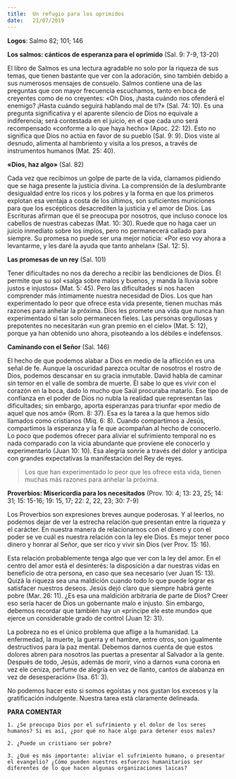 ```yaml
---
title:  Un refugio para los oprimidos
date:   21/07/2019
---
```


**Logos**: Salmo 82; 101; 146 

**Los salmos: cánticos de esperanza para el oprimido** (Sal. 9: 7-9, 13-20) 

El libro de Salmos es una lectura agradable no solo por la riqueza de sus temas, que tienen bastante que ver con la adoración, sino también debido a sus numerosos mensajes de consuelo. Salmos contiene una de las preguntas que con mayor frecuencia escuchamos, tanto en boca de creyentes como de no creyentes: «Oh Dios, ¡hasta cuándo nos ofenderá el enemigo? ¡Hasta cuándo seguirá hablando mal de ti?» (Sal. 74: 10). Es una pregunta significativa y el aparente silencio de Dios no equivale a indiferencia; será contestada en el juicio, en el que cada uno será recompensado «conforme a lo que haya hecho» (Apoc. 22: 12). Esto no significa que Dios no actúa en favor de su pueblo (Sal. 9: 9). Dios viste al desnudo, alimenta al hambriento y visita a los presos, a través de instrumentos humanos (Mat. 25: 40). 

**«Dios, haz algo»** (Sal. 82) 

Cada vez que recibimos un golpe de parte de la vida, clamamos pidiendo que se haga presente la justicia divina. La comprensión de la deslumbrante desigualdad entre los ricos y los pobres y la forma en que los primeros explotan esa ventaja a costa de los últimos, son suficientes municiones para que los escépticos desacrediten la justicia y el amor de Dios. Las Escrituras afirman que él se preocupa por nosotros, que incluso conoce los cabellos de nuestras cabezas (Mat. 10: 30). Ruede que no haga caer un juicio inmediato sobre los impíos, pero no permanecerá callado para siempre. Su promesa no puede ser una mejor noticia: «Por eso voy ahora a levantarme, y les daré la ayuda que tanto anhelan» (Sal. 12: 5). 

**Las promesas de un rey** (Sal. 101) 

Tener dificultades no nos da derecho a recibir las bendiciones de Dios. Él permite que su sol «salga sobre malos y buenos, y manda la lluvia sobre justos e injustos» (Mat. 5: 45). Pero las dificultades sí nos hacen comprender más íntimamente nuestra necesidad de Dios. Los que han experimentado lo peor que ofrece esta vida presente, tienen muchas más razones para anhelar la próxima. Dios les promete una vida que nunca han experimentado si tan solo permanecen fieles. Las personas orgullosas y prepotentes no necesitarán «un gran premio en el cielo» (Mat. 5: 12), porque ya han obtenido uno ahora, pisoteando a los débiles e indefensos. 

**Caminando con el Señor** (Sal. 146) 

El hecho de que podemos alabar a Dios en medio de la aflicción es una señal de fe. Aunque la oscuridad parezca ocultar de nosotros el rostro de Dios, podemos descansar en su gracia inmutable. David habla de caminar sin temor en el valle de sombra de muerte. Él sabe lo que es vivir con el corazón en la boca, dado lo mucho que Saúl procuraba matarlo. Ese tipo de confianza en el poder de Dios no nubla la realidad que representan las dificultades; sin embargo, aporta esperanzas para triunfar «por medio de aquel que nos amó» (Rom. 8: 37). Esa es la tarea a la que hemos sido llamados como cristianos (Miq. 6: 8). Cuando compartimos a Jesús, compartimos la esperanza y la fe que acompañan al hecho de conocerlo. Lo poco que podemos ofrecer para aliviar el sufrimiento temporal no es nada comparado con la vicia abundante que proviene ele conocerlo y experimentarlo (Juan 10: 10). Esa alegría sonríe a través del dolor y anticipa con grandes expectativas la manifestación del Rey de reyes. 

> Los que han experimentado lo peor que les ofrece esta vida, tienen muchas más razones para anhelar la próxima. 

**Proverbios: Misericordia para los necesitados** (Prov. 10: 4; 13: 23, 25; 14: 31; 15: 15-16; 19: 15, 17; 22: 2, 22, 23; 30: 7-9) 

Los Proverbios son expresiones breves aunque poderosas. Y al leerlos, no podemos dejar de ver la estrecha relación que presentan entre la riqueza y el carácter. En nuestra manera de relacionarnos con el dinero y con el poder se ve cuál es nuestra relación con la ley ele Dios. Es mejor tener poco dinero y honrar al Señor, que ser rico y vivir sin Dios (ver Prov. 15: 16). 

Esta relación probablemente tenga algo que ver con la ley del amor. En el centro del amor está el desinterés: la disposición a dar nuestras vidas en beneficio de otra persona, en caso que sea necesario (ver Juan 15: 13). Quizá la riqueza sea una maldición cuando todo lo que puede lograr es satisfacer nuestros deseos. Jesús dejó claro que siempre habrá gente pobre (Mar. 26: 11). ¿Es esa una maldición arbitraria de parte de Dios? Creer eso sería hacer de Dios un gobernante malo e injusto. Sin embargo, debemos recordar que también hay un «príncipe ele este mundo» que ejerce un considerable grado de control (Juan 12: 31). 

La pobreza no es el único problema que aflige a la humanidad. La enfermedad, la muerte, la guerra y el hambre, entre otros, son igualmente destructivos para la paz mental. Debemos darnos cuenta de que estos dolores abren para nosotros las puertas a presentar al Salvador a la gente. Después de todo, Jesús, además de morir, vino a darnos «una corona en vez ele ceniza, perfume de alegría en vez de llanto, cantos de alabanza en vez de desesperación» (Isa. 61: 3). 

No podemos hacer esto si somos egoístas y nos gustan los excesos y la gratificación indulgente. Nuestra tarea está claramente delineada. 

**PARA COMENTAR** 

`1. ¿Se preocupa Dios por el sufrimiento y el dolor de los seres humanos? Si es así, ¿por qué no hace algo para detener esos males?`

`2. ¿Puede un cristiano ser pobre?` 

`3. ¿Qué es más importante: aliviar el sufrimiento humano, o presentar el evangelio? ¿Cómo pueden nuestros esfuerzos humanitarios ser diferentes de lo que hacen algunas organizaciones laicas?`
